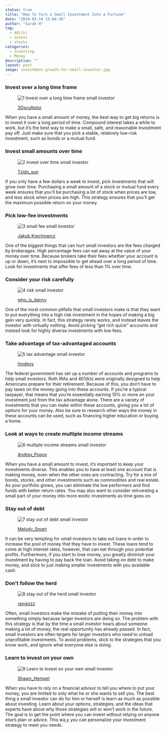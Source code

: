```yaml
---
status: true
title: "How To Turn a Small Investment Into a Fortune"
date: "2019-03-14 15:04:38"
author: "Sarah H"
tag:
  - 401(k)
  - invest
  - stocks
categories:
  - Investing
  - Money
description: ""
layout: post
image: investment-growth-for-small-investor.jpg
---
```


### Invest over a long time frame

<figure aria-describedby="caption-attachment-3763" class="wp-caption alignnone" id="attachment_3763" style="width: 700px">

![1 Invest over a long time frame small investor](/posts/1-Invest-over-a-long-time-frame-small-investor.jpg)<figcaption class="wp-caption-text" id="caption-attachment-3763">[3Dscultptor](https://www.shutterstock.com/pic-365116856/stock-photo-time-is-money-clock-falling-apart-to-dollars-concept-d-model.html)

</figcaption></figure>

When you have a small amount of money, the best way to get big returns is to invest it over a long period of time. Compound interest takes a while to work, but it’s the best way to make a small, safe, and reasonable investment pay off. Just make sure that you pick a stable, relatively low-risk investment, such as bonds or a mutual fund.

### Invest small amounts over time

<figure aria-describedby="caption-attachment-3764" class="wp-caption alignnone" id="attachment_3764" style="width: 700px">

![2 invest over time small investor](/posts/2-invest-over-time-small-investor.jpg)<figcaption class="wp-caption-text" id="caption-attachment-3764">[Tzido_sun](https://www.shutterstock.com/pic-298778966/stock-photo-hand-putting-mix-coins-and-seed-in-clear-bottle-on-cityscape-photo-blurred-cityscape-background.html)</figcaption></figure>

If you only have a few dollars a week to invest, pick investments that will grow over time. Purchasing a small amount of a stock or mutual fund every week ensures that you’ll be purchasing a lot of stock when prices are low, and less stock when prices are high. This strategy ensures that you’ll get the maximum possible return on your money.

### Pick low-fee investments

<figure aria-describedby="caption-attachment-3765" class="wp-caption alignnone" id="attachment_3765" style="width: 700px">

![3 small fee small investor](/posts/3-small-fee-small-investor.jpg)<figcaption class="wp-caption-text" id="caption-attachment-3765">[Jakub Krechowicz](https://www.shutterstock.com/pic-392380090/stock-photo-greed-for-money-hands-grabbing-coins.html)</figcaption></figure>

One of the biggest things that can hurt small investors are the fees charged by brokerages. High percentage fees can eat away at the value of your money over time. Because brokers take their fees whether your account is up or down, it’s next to impossible to get ahead over a long period of time. Look for investments that offer fees of less than 1% over time.

### Consider your risk carefully

<figure aria-describedby="caption-attachment-3766" class="wp-caption alignnone" id="attachment_3766" style="width: 700px">

![4 risk small investor](/posts/4-risk-small-investor.jpg)<figcaption class="wp-caption-text" id="caption-attachment-3766">[who_is_danny](https://www.shutterstock.com/pic-396781918/stock-photo-risk-concept-with-businessman-balancing-on-dollar-line-placed-on-book-stacks.html)</figcaption></figure>

One of the most common pitfalls that small investors make is that they want to put everything into a high risk investment in the hopes of making a big gain very quickly. In fact, this strategy rarely works, and instead leaves the investor with virtually nothing. Avoid picking “get rich quick” accounts and instead look for highly diverse investments with low fees.

### Take advantage of tax-advantaged accounts

<figure aria-describedby="caption-attachment-3767" class="wp-caption alignnone" id="attachment_3767" style="width: 700px">

![5 tax advantage small investor](/posts/5-tax-advantage-small-investor.jpg)<figcaption class="wp-caption-text" id="caption-attachment-3767">[hindesy](https://www.shutterstock.com/pic-275734745/stock-photo-eggsk-nest-egg.html)</figcaption></figure>

The federal government has set up a number of accounts and programs to help small investors. Roth IRAs and 401(k)s were originally designed to help Americans prepare for their retirement. Because of this, you don’t have to pay taxes on the money going into these accounts. If you’re a typical taxpayer, that means that you’re essentially earning 15% or more on your investment just from the tax advantage alone. There are a variety of investments that you can make within these accounts, giving you a lot of options for your money. Also be sure to research other ways the money in these accounts can be used, such as financing higher education or buying a home.

### Look at ways to create multiple income streams

<figure aria-describedby="caption-attachment-3768" class="wp-caption alignnone" id="attachment_3768" style="width: 700px">

![6 multiple income streams small investor](/posts/6-multiple-income-streams-small-investor.jpg)<figcaption class="wp-caption-text" id="caption-attachment-3768">[Andrey_Popov](https://www.shutterstock.com/pic-306265091/stock-photo-young-businesswoman-working-with-graphs-on-computers-at-desk.html)</figcaption></figure>

When you have a small amount to invest, it’s important to keep your investments diverse. This enables you to have at least one account that is making money, even when the other ones are contracting. Try for a mix of bonds, stocks, and other investments such as commodities and real estate. As your portfolio grows, you can eliminate the low performers and find funds with better return rates. You may also want to consider reinvesting a small part of your money into more exotic investments as time goes on.

### Stay out of debt

<figure aria-describedby="caption-attachment-3769" class="wp-caption alignnone" id="attachment_3769" style="width: 700px">

![7 stay out of debt small investor](/posts/7-stay-out-of-debt-small-investor.jpg)<figcaption class="wp-caption-text" id="caption-attachment-3769">[Melody_Smart](https://www.shutterstock.com/pic-381760273/stock-photo-business-woman-writing-no-more-debts-and-unpaid-bills-unemployment-and-personal-bankruptcy.html)</figcaption></figure>

It can be very tempting for small investors to take out loans in order to increase the pool of money that they have to invest. These loans tend to come at high interest rates, however, that can eat through your potential profits. Furthermore, if you start to lose money, you greatly diminish your investment by having to pay back the loan. Avoid taking on debt to make money, and stick to just making smaller investments with you available cash.

### Don’t follow the herd

<figure aria-describedby="caption-attachment-3770" class="wp-caption alignnone" id="attachment_3770" style="width: 700px">

![8 stay out of the herd small investor](/posts/8-stay-out-of-the-herd-small-investor.jpg)<figcaption class="wp-caption-text" id="caption-attachment-3770">[rangizzz](https://www.shutterstock.com/pic-89995051/stock-photo-male-hand-putting-coin-into-a-piggy-bank.html)</figcaption></figure>

Often, small investors make the mistake of putting their money into something simply because larger investors are doing so. The problem with this strategy is that by the time a small investor hears about someone making a lot of money, the real opportunity has already passed. In fact, small investors are often targets for larger investors who need to unload unprofitable investments. To avoid problems, stick to the strategies that you know work, and ignore what everyone else is doing.

### Learn to invest on your own

<figure aria-describedby="caption-attachment-3771" class="wp-caption alignnone" id="attachment_3771" style="width: 700px">

![9 Learn to invest on your own small investor](/posts/9-Learn-to-invest-on-your-own-small-investor.jpg)<figcaption class="wp-caption-text" id="caption-attachment-3771">[Shawn_Hempel](https://www.shutterstock.com/pic-136649924/stock-photo-books-with-penny-jar-filled-with-coins-and-banknotes-tuition-or-education-financing-concept.html)</figcaption></figure>

When you have to rely on a financial advisor to tell you where to put your money, you are limited to only what he or she wants to sell you. The best thing a small investor can do for him or herself is learn as much as possible about investing. Learn about your options, strategies, and the ideas that experts have about why those strategies will or won’t work in the future. The goal is to get the point where you can invest without relying on anyone else’s plan or advice. This wa,y you can personalize your investment strategy to meet you needs.
